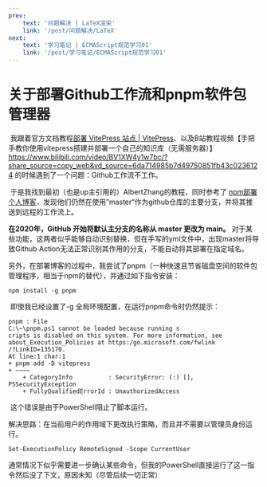 ```yaml
---
prev: 
    text: '问题解决 | LaTeX渲染'
    link: '/post/问题解决/LaTeX'
next:
    text: '学习笔记 | ECMAScript规范学习01'
    link: '/post/学习笔记/ECMAScript规范学习01'
---
```


# 关于部署Github工作流和pnpm软件包管理器



​	我跟着官方文档教程[部署 VitePress 站点 | VitePress](https://vitepress.dev/zh/guide/deploy)、以及B站教程视频【手把手教你使用vitepress搭建并部署一个自己的知识库（无需服务器）】 https://www.bilibili.com/video/BV1XW4y1w7bc/?share_source=copy_web&vd_source=6da714985b7d49750851fb43c0236124
    的时候遇到了一个问题：Github工作流不工作。

​	于是我找到最初（也是up主引用的）AlbertZhang的教程，同时参考了 <a href="https://helloahao096.github.io/helloahao/posts/GitHub Action一键部署个人博客.html">npm部署个人博客</a>，发现他们仍然在使用”master“作为github仓库的主要分支，并将其推送到远程的工作流上。

​**在2020年，GitHub 开始将默认主分支的名称从 master 更改为 main。** 对于某些功能，这两者似乎能够自动识别替换，但在手写的yml文件中，出现master将导致Github Action无法正常识别其作用的分支，不能自动将其部署在指定域名。

​	另外，在部署博客的过程中，我尝试了pnpm（一种快速且节省磁盘空间的软件包管理程序，相当于npm的替代），并通过如下指令安装：

```
npm install -g pnpm
```

​	即使我已经设置了-g 全局环境配置，在运行pnpm命令时仍然提示：

```
pnpm : File 
C:\~\pnpm.ps1 cannot be loaded because running s
cripts is disabled on this system. For more information, see about_Execution_Policies at https:/go.microsoft.com/fwlink
/?LinkID=135170.
At line:1 char:1
+ pnpm add -D vitepress
+ ~~~~
    + CategoryInfo          : SecurityError: (:) [], PSSecurityException
    + FullyQualifiedErrorId : UnauthorizedAccess
```

​	这个错误是由于PowerShell阻止了脚本运行。

​	解决思路：在当前用户的作用域下更改执行策略，而且并不需要以管理员身份运行。

```
Set-ExecutionPolicy RemoteSigned -Scope CurrentUser

```

​	通常情况下似乎需要进一步确认某些命令，但我的PowerShell直接运行了这一指令然后没了下文，原因未知（尽管后续一切正常）